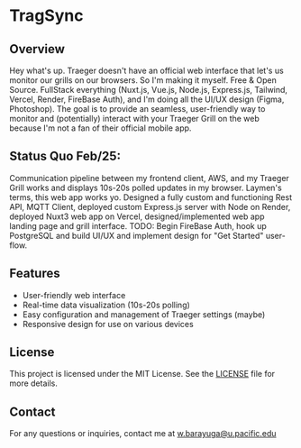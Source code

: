 # TragSync

## Overview
Hey what's up. Traeger doesn't have an official web interface that let's us monitor our grills on our browsers. So I'm making it myself. Free & Open Source. FullStack everything (Nuxt.js, Vue.js, Node.js, Express.js, Tailwind, Vercel, Render, FireBase Auth), and I'm doing all the UI/UX design (Figma, Photoshop). The goal is to provide an seamless, user-friendly way to monitor and (potentially) interact with your Traeger Grill on the web because I'm not a fan of their official mobile app.

## Status Quo Feb/25: 
Communication pipeline between my frontend client, AWS, and my Traeger Grill works and displays 10s-20s polled updates in my browser. Laymen's terms, this web app works yo. Designed a fully custom and functioning Rest API, MQTT Client, deployed custom Express.js server with Node on Render, deployed Nuxt3 web app on Vercel, designed/implemented web app landing page and grill interface. TODO: Begin FireBase Auth, hook up PostgreSQL and build UI/UX and implement design for "Get Started" user-flow.

## Features
- User-friendly web interface
- Real-time data visualization (10s-20s polling)
- Easy configuration and management of Traeger settings (maybe)
- Responsive design for use on various devices

## License
This project is licensed under the MIT License. See the [LICENSE](LICENSE) file for more details.

## Contact
For any questions or inquiries, contact me at w.barayuga@u.pacific.edu
